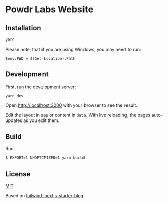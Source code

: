 # Powdr Labs Website

## Installation

```bash
yarn
```

Please note, that if you are using Windows, you may need to run:

```bash
$env:PWD = $(Get-Location).Path
```

## Development

First, run the development server:

```bash
yarn dev
```

Open [http://localhost:3000](http://localhost:3000) with your browser to see the result.

Edit the layout in `app` or content in `data`. With live reloading, the pages auto-updates as you edit them.

## Build

Run:

```sh
$ EXPORT=1 UNOPTIMIZED=1 yarn build
```

## License

[MIT](LICENSE)

Based on [tailwind-nextjs-starter-blog](https://github.com/timlrx/tailwind-nextjs-starter-blog)
